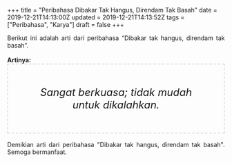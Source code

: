 +++
title = "Peribahasa Dibakar Tak Hangus, Direndam Tak Basah"
date = 2019-12-21T14:13:00Z
updated = 2019-12-21T14:13:52Z
tags = ["Peribahasa", "Karya"]
draft = false
+++

<div dir="ltr" style="text-align: left;" trbidi="on"><div style="text-align: justify;">Berikut ini adalah arti dari peribahasa “Dibakar tak hangus, direndam tak basah”.</div><br /><div style="text-align: justify;"><b>Artinya:</b></div><div style="border: 2px dashed #ddd; font-size: 24px; height: auto; margin: 0 auto; padding: 50px; text-align: center; width: auto;"><i>Sangat berkuasa; tidak mudah untuk dikalahkan.</i></div><br /><div style="text-align: justify;">Demikian arti dari peribahasa "Dibakar tak hangus, direndam tak basah". Semoga bermanfaat.</div></div>
